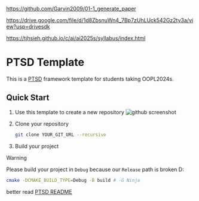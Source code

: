 https://github.com/Garvin2009/01-1_generate_paper

https://drive.google.com/file/d/1d8ZbsnuWn4_7Bp7zUhLUck542Gz2ty3a/view?usp=drivesdk

https://tjhsieh.github.io/c/ai/ai2025s/syllabus/index.html
# PTSD Template

This is a [PTSD](https://github.com/ntut-open-source-club/practical-tools-for-simple-design) framework template for students taking OOPL2024s.

## Quick Start

1. Use this template to create a new repository
   ![github screenshot](https://github.com/ntut-rick/ptsd-template/assets/126899559/ef62242f-03ed-481d-b858-12b730c09beb)

2. Clone your repository

   ```bash
   git clone YOUR_GIT_URL --recursive
   ```

3. Build your project

  > [!WARNING]
  > Please build your project in `Debug` because our `Release` path is broken D:
   
   ```sh
   cmake -DCMAKE_BUILD_TYPE=Debug -B build # -G Ninja
   ```
   better read [PTSD README](https://github.com/ntut-open-source-club/practical-tools-for-simple-design)
